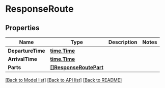 # ResponseRoute

## Properties
Name | Type | Description | Notes
------------ | ------------- | ------------- | -------------
**DepartureTime** | [**time.Time**](time.Time.md) |  | 
**ArrivalTime** | [**time.Time**](time.Time.md) |  | 
**Parts** | [**[]ResponseRoutePart**](ResponseRoutePart.md) |  | 

[[Back to Model list]](../README.md#documentation-for-models) [[Back to API list]](../README.md#documentation-for-api-endpoints) [[Back to README]](../README.md)


